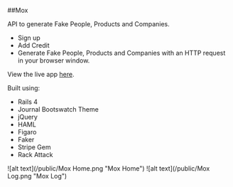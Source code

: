 ##Mox

API to generate Fake People, Products and Companies.

- Sign up
- Add Credit
- Generate Fake People, Products and Companies with an HTTP request in your browser window.

View the live app [here](https://mox-kg.herokuapp.com/).

Built using:
- Rails 4
- Journal Bootswatch Theme
- jQuery
- HAML
- Figaro
- Faker
- Stripe Gem
- Rack Attack

![alt text](/public/Mox Home.png "Mox Home")
![alt text](/public/Mox Log.png "Mox Log")
